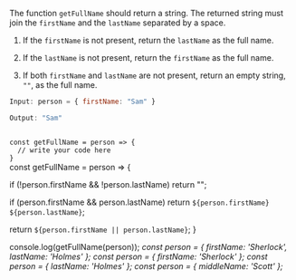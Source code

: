 The function `getFullName`
should return a string.
The returned string
must join the `firstName`
and the `lastName`
separated by a space.

1. If the `firstName` is not present,
return the `lastName` as the full name.

2. If the `lastName` is not present,
return the `firstName` as the full name.

3. If both `firstName` and `lastName` are not present,
return an empty string, `""`, as the full name.

```js
Input: person = { firstName: "Sam" }

Output: "Sam"
```
<codeblock language="javascript" type="exercise" testMode="multipleInput">
<code>
const getFullName = person => {
  // write your code here
}
</code>

<solution>
const getFullName = person => {

  if (!person.firstName && !person.lastName)
    return "";

  if (person.firstName && person.lastName)
    return `${person.firstName} ${person.lastName}`;

  return `${person.firstName || person.lastName}`;
}
</solution>

<testcases>
<caller>
console.log(getFullName(person));
</caller>
<testcase>
<i>
const person = {
  firstName: 'Sherlock',
  lastName: 'Holmes'
};
</i>
</testcase>
<testcase>
<i>
const person = {
  firstName: 'Sherlock'
};
</i>
</testcase>
<testcase>
<i>
const person = {
  lastName: 'Holmes'
};
</i>
</testcase>
<testcase>
<i>
const person = {
  middleName: 'Scott'
};
</i>
</testcase>
</testcases>
</codeblock>
